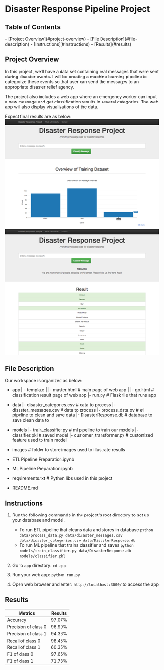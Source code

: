 <h1>Disaster Response Pipeline Project</h1>

<h2>Table of Contents</h2>
- [Project Overview](#project-overview)
- [File Description](#file-description)
- [Instructions](#instructions)
- [Results](#results)

## Project Overview
In this project, we'll have a data set containing real messages that were sent during disaster events. I will be creating a machine learning pipeline to categorize these events so that user can send the messages to an appropriate disaster relief agency.

The project also includes a web app where an emergency worker can input a new message and get classification results in several categories. The web app will also display visualizations of the data.

Expect final results are as below:
![User input](images/disaster-response-project1.png)
![Categorized results](images/disaster-response-project2.png)

## File Description

Our workspace is organized as below:
- app
| - template
| |- master.html  # main page of web app
| |- go.html  # classification result page of web app
|- run.py  # Flask file that runs app

- data
|- disaster_categories.csv  # data to process 
|- disaster_messages.csv  # data to process
|- process_data.py # etl pipeline to clean and save data
|- DisasterResponse.db   # database to save clean data to

- models
|- train_classifier.py # ml pipeline to train our models
|- classifier.pkl  # saved model 
|- customer_transformer.py  # customized feature used to train model 

- images # folder to store images used to illustrate results
- ETL Pipeline Preparation.ipynb
- ML Pipeline Preparation.ipynb
- requirements.txt # Python libs used in this project
- README.md

## Instructions
1. Run the following commands in the project's root directory to set up your database and model.

    - To run ETL pipeline that cleans data and stores in database
        `python data/process_data.py data/disaster_messages.csv data/disaster_categories.csv data/DisasterResponse.db`
    - To run ML pipeline that trains classifier and saves
        `python models/train_classifier.py data/DisasterResponse.db models/classifier.pkl`

2. Go to `app` directory: `cd app`

3. Run your web app: `python run.py`

4. Open web browser and enter: `http://localhost:3000/` to access the app

## Results

| Metrics              | Results |
|----------------------|---------|
| Accuracy             | 97.07%  |
| Precision of class 0 | 96.99%  |
| Precision of class 1 | 94.36%  |
| Recall of class 0    | 98.45%  |
| Recall of class 1    | 60.35%  |
| F1 of class 0        | 97.66%  |
| F1 of class 1        | 71.73%  |
